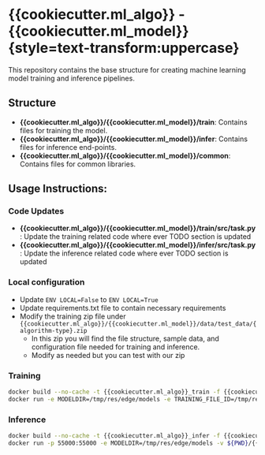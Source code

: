 # {{cookiecutter.ml_algo}} - {{cookiecutter.ml_model}} {style=text-transform:uppercase}

This repository contains the base structure for creating machine learning model training and inference pipelines.

## Structure

- **{{cookiecutter.ml_algo}}/{{cookiecutter.ml_model}}/train**: Contains files for training the model.
- **{{cookiecutter.ml_algo}}/{{cookiecutter.ml_model}}/infer**: Contains files for inference end-points.
- **{{cookiecutter.ml_algo}}/{{cookiecutter.ml_model}}/common**: Contains files for common libraries.

## Usage Instructions:

### Code Updates 
- **{{cookiecutter.ml_algo}}/{{cookiecutter.ml_model}}/train/src/task.py**: Update the training related code where ever TODO section is updated
- **{{cookiecutter.ml_algo}}/{{cookiecutter.ml_model}}/infer/src/task.py**: Update the inference related code where ever TODO section is updated

### Local configuration
* Update `ENV LOCAL=False` to `ENV LOCAL=True`
* Update requirements.txt file to contain necessary requirements
* Modify the training zip file under `{{cookiecutter.ml_algo}}/{{cookiecutter.ml_model}}/data/test_data/{algorithm-type}.zip` 
  * In this zip you will find the file structure, sample data, and configuration file needed for training and inference. 
  * Modify as needed but you can test with our zip


### Training
```bash
docker build --no-cache -t {{cookiecutter.ml_algo}}_train -f {{cookiecutter.ml_algo}}/{{cookiecutter.ml_model}}/train/Dockerfile .
docker run -e MODELDIR=/tmp/res/edge/models -e TRAINING_FILE_ID=/tmp/res/edge/test_data/training.zip -v ${PWD}/{{cookiecutter.ml_algo}}/{{cookiecutter.ml_model}}/data:/tmp/res/edge {{cookiecutter.ml_algo}}_train

```

### Inference 
```bash
docker build --no-cache -t {{cookiecutter.ml_algo}}_infer -f {{cookiecutter.ml_algo}}/{{cookiecutter.ml_model}}/infer/Dockerfile .
docker run -p 55000:55000 -e MODELDIR=/tmp/res/edge/models -v ${PWD}/{{cookiecutter.ml_algo}}/{{cookiecutter.ml_model}}/data:/tmp/res/edge {{cookiecutter.ml_algo}}_infer
```
